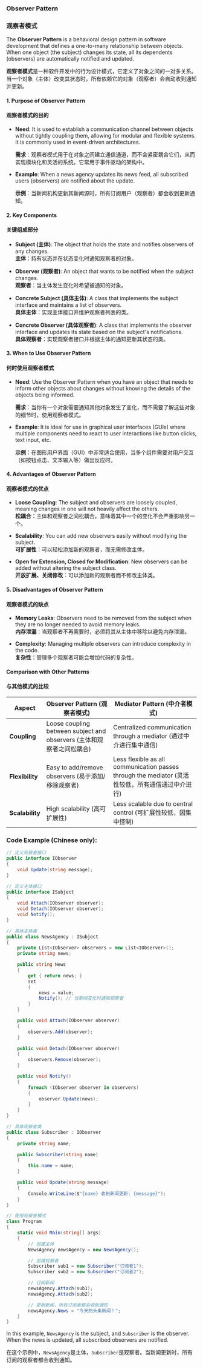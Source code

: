 ### **Observer Pattern**  
### **观察者模式**

The **Observer Pattern** is a behavioral design pattern in software development that defines a one-to-many relationship between objects. When one object (the subject) changes its state, all its dependents (observers) are automatically notified and updated.

**观察者模式**是一种软件开发中的行为设计模式，它定义了对象之间的一对多关系。当一个对象（主体）改变其状态时，所有依赖它的对象（观察者）会自动收到通知并更新。

#### **1. Purpose of Observer Pattern**  
#### **观察者模式的目的**

- **Need**: It is used to establish a communication channel between objects without tightly coupling them, allowing for modular and flexible systems. It is commonly used in event-driven architectures.
  
  **需求**：观察者模式用于在对象之间建立通信通道，而不会紧密耦合它们，从而实现模块化和灵活的系统。它常用于事件驱动的架构中。

- **Example**: When a news agency updates its news feed, all subscribed users (observers) are notified about the update.
  
  **示例**：当新闻机构更新其新闻源时，所有订阅用户（观察者）都会收到更新通知。

#### **2. Key Components**  
#### **关键组成部分**

- **Subject (主体)**: The object that holds the state and notifies observers of any changes.  
  **主体**：持有状态并在状态变化时通知观察者的对象。

- **Observer (观察者)**: An object that wants to be notified when the subject changes.  
  **观察者**：当主体发生变化时希望被通知的对象。

- **Concrete Subject (具体主体)**: A class that implements the subject interface and maintains a list of observers.  
  **具体主体**：实现主体接口并维护观察者列表的类。

- **Concrete Observer (具体观察者)**: A class that implements the observer interface and updates its state based on the subject's notifications.  
  **具体观察者**：实现观察者接口并根据主体的通知更新其状态的类。

#### **3. When to Use Observer Pattern**  
#### **何时使用观察者模式**

- **Need**: Use the Observer Pattern when you have an object that needs to inform other objects about changes without knowing the details of the objects being informed.
  
  **需求**：当你有一个对象需要通知其他对象发生了变化，而不需要了解这些对象的细节时，使用观察者模式。

- **Example**: It is ideal for use in graphical user interfaces (GUIs) where multiple components need to react to user interactions like button clicks, text input, etc.
  
  **示例**：在图形用户界面（GUI）中非常适合使用，当多个组件需要对用户交互（如按钮点击、文本输入等）做出反应时。

#### **4. Advantages of Observer Pattern**  
#### **观察者模式的优点**

- **Loose Coupling**: The subject and observers are loosely coupled, meaning changes in one will not heavily affect the others.  
  **松耦合**：主体和观察者之间松耦合，意味着其中一个的变化不会严重影响另一个。

- **Scalability**: You can add new observers easily without modifying the subject.  
  **可扩展性**：可以轻松添加新的观察者，而无需修改主体。

- **Open for Extension, Closed for Modification**: New observers can be added without altering the subject class.  
  **开放扩展、关闭修改**：可以添加新的观察者而不修改主体类。

#### **5. Disadvantages of Observer Pattern**  
#### **观察者模式的缺点**

- **Memory Leaks**: Observers need to be removed from the subject when they are no longer needed to avoid memory leaks.  
  **内存泄漏**：当观察者不再需要时，必须将其从主体中移除以避免内存泄漏。

- **Complexity**: Managing multiple observers can introduce complexity in the code.  
  **复杂性**：管理多个观察者可能会增加代码的复杂性。

#### **Comparison with Other Patterns**  
#### **与其他模式的比较**

| **Aspect**                    | **Observer Pattern (观察者模式)** | **Mediator Pattern (中介者模式)** |
|-------------------------------|----------------------------------|----------------------------------|
| **Coupling**                   | Loose coupling between subject and observers (主体和观察者之间松耦合) | Centralized communication through a mediator (通过中介进行集中通信) |
| **Flexibility**                | Easy to add/remove observers (易于添加/移除观察者) | Less flexible as all communication passes through the mediator (灵活性较低，所有通信通过中介进行) |
| **Scalability**                | High scalability (高可扩展性)     | Less scalable due to central control (可扩展性较低，因集中控制) |

### **Code Example (Chinese only)**:
```csharp
// 定义观察者接口
public interface IObserver
{
    void Update(string message);
}

// 定义主体接口
public interface ISubject
{
    void Attach(IObserver observer);
    void Detach(IObserver observer);
    void Notify();
}

// 具体主体类
public class NewsAgency : ISubject
{
    private List<IObserver> observers = new List<IObserver>();
    private string news;

    public string News
    {
        get { return news; }
        set
        {
            news = value;
            Notify(); // 当新闻变化时通知观察者
        }
    }

    public void Attach(IObserver observer)
    {
        observers.Add(observer);
    }

    public void Detach(IObserver observer)
    {
        observers.Remove(observer);
    }

    public void Notify()
    {
        foreach (IObserver observer in observers)
        {
            observer.Update(news);
        }
    }
}

// 具体观察者类
public class Subscriber : IObserver
{
    private string name;

    public Subscriber(string name)
    {
        this.name = name;
    }

    public void Update(string message)
    {
        Console.WriteLine($"{name} 收到新闻更新: {message}");
    }
}

// 使用观察者模式
class Program
{
    static void Main(string[] args)
    {
        // 创建主体
        NewsAgency newsAgency = new NewsAgency();

        // 创建观察者
        Subscriber sub1 = new Subscriber("订阅者1");
        Subscriber sub2 = new Subscriber("订阅者2");

        // 订阅新闻
        newsAgency.Attach(sub1);
        newsAgency.Attach(sub2);

        // 更新新闻，所有订阅者都会收到通知
        newsAgency.News = "今天的头条新闻！";
    }
}
```

In this example, `NewsAgency` is the subject, and `Subscriber` is the observer. When the news is updated, all subscribed observers are notified.

在这个示例中，`NewsAgency`是主体，`Subscriber`是观察者。当新闻更新时，所有订阅的观察者都会收到通知。
